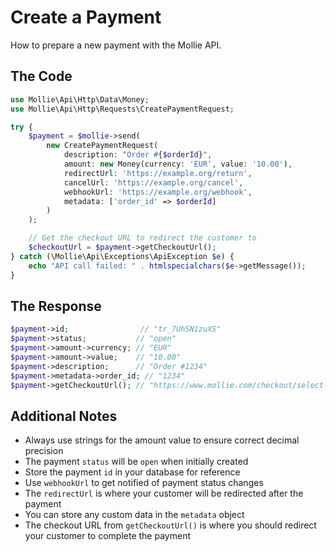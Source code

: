 # Create a Payment

How to prepare a new payment with the Mollie API.

## The Code

```php
use Mollie\Api\Http\Data\Money;
use Mollie\Api\Http\Requests\CreatePaymentRequest;

try {
    $payment = $mollie->send(
        new CreatePaymentRequest(
            description: "Order #{$orderId}",
            amount: new Money(currency: 'EUR', value: '10.00'),
            redirectUrl: 'https://example.org/return',
            cancelUrl: 'https://example.org/cancel',
            webhookUrl: 'https://example.org/webhook',
            metadata: ['order_id' => $orderId]
        )
    );

    // Get the checkout URL to redirect the customer to
    $checkoutUrl = $payment->getCheckoutUrl();
} catch (\Mollie\Api\Exceptions\ApiException $e) {
    echo "API call failed: " . htmlspecialchars($e->getMessage());
}
```

## The Response

```php
$payment->id;                // "tr_7UhSN1zuXS"
$payment->status;           // "open"
$payment->amount->currency; // "EUR"
$payment->amount->value;    // "10.00"
$payment->description;      // "Order #1234"
$payment->metadata->order_id; // "1234"
$payment->getCheckoutUrl(); // "https://www.mollie.com/checkout/select-method/7UhSN1zuXS"
```

## Additional Notes

- Always use strings for the amount value to ensure correct decimal precision
- The payment `status` will be `open` when initially created
- Store the payment `id` in your database for reference
- Use `webhookUrl` to get notified of payment status changes
- The `redirectUrl` is where your customer will be redirected after the payment
- You can store any custom data in the `metadata` object
- The checkout URL from `getCheckoutUrl()` is where you should redirect your customer to complete the payment
